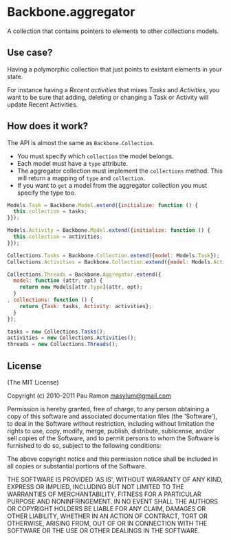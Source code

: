 # Backbone.aggregator

A collection that contains pointers to elements to other collections models.

## Use case?

Having a polymorphic collection that just points to existant elements in your state.

For instance having a *Recent activities* that mixes *Tasks* and *Activities*,
you want to be sure that adding, deleting or changing a Task or Activity will
update Recent Activities.

## How does it work?

The API is almost the same as `Backbone.Collection`.

  * You must specify which `collection` the model belongs.
  * Each model must have a `type` attribute.
  * The aggregator collection must implement the `collections` method. This will return a mapping of `type` and `collection`.
  * If you want to `get` a model from the aggregator collection you must specify the type too.

``` javascript
Models.Task = Backbone.Model.extend({initialize: function () {
  this.collection = tasks;
}});

Models.Activity = Backbone.Model.extend({initialize: function () {
  this.collection = activities;
}});

Collections.Tasks = Backbone.Collection.extend({model: Models.Task});
Collections.Activities = Backbone.Collection.extend({model: Models.Activity});

Collections.Threads = Backbone.Aggregator.extend({
  model: function (attr, opt) {
    return new Models[attr.type](attr, opt);
  }
, collections: function () {
    return {Task: tasks, Activity: activities};
  }
});

tasks = new Collections.Tasks();
activities = new Collections.Activities();
threads = new Collections.Threads();
```

## License

(The MIT License)

Copyright (c) 2010-2011 Pau Ramon <masylum@gmail.com>

Permission is hereby granted, free of charge, to any person obtaining a copy of this software and associated documentation files (the 'Software'), to deal in the Software without restriction, including without limitation the rights to use, copy, modify, merge, publish, distribute, sublicense, and/or sell copies of the Software, and to permit persons to whom the Software is furnished to do so, subject to the following conditions:

The above copyright notice and this permission notice shall be included in all copies or substantial portions of the Software.

THE SOFTWARE IS PROVIDED 'AS IS', WITHOUT WARRANTY OF ANY KIND, EXPRESS OR IMPLIED, INCLUDING BUT NOT LIMITED TO THE WARRANTIES OF MERCHANTABILITY, FITNESS FOR A PARTICULAR PURPOSE AND NONINFRINGEMENT. IN NO EVENT SHALL THE AUTHORS OR COPYRIGHT HOLDERS BE LIABLE FOR ANY CLAIM, DAMAGES OR OTHER LIABILITY, WHETHER IN AN ACTION OF CONTRACT, TORT OR OTHERWISE, ARISING FROM, OUT OF OR IN CONNECTION WITH THE SOFTWARE OR THE USE OR OTHER DEALINGS IN THE SOFTWARE.
